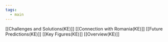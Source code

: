 ```yaml
---
tags:
  - main
---
```

[[Challenges and Solutions(KE)]]
[[Connection with Romania(KE)]]
[[Future Predictions(KE)]]
[[Key Figures(KE)]]
[[Overview(KE)]]
